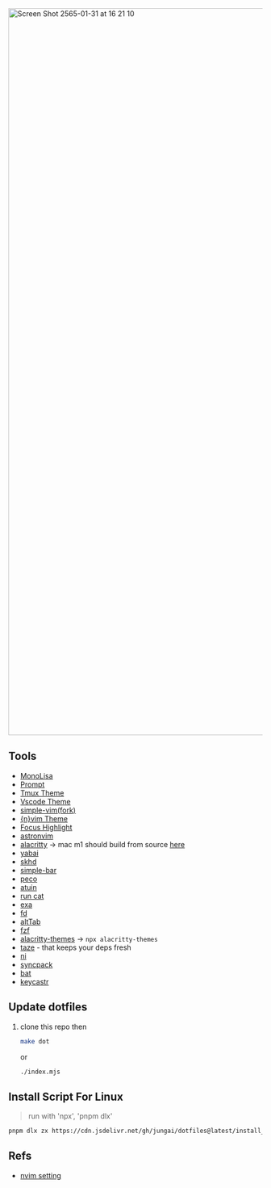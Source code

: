 <img width="1440" alt="Screen Shot 2565-01-31 at 16 21 10" src="https://user-images.githubusercontent.com/32437056/151768482-b53ca6bc-25b7-47f9-ba89-ba5dacde82df.png">

## Tools

- [MonoLisa](https://www.monolisa.dev/)
- [Prompt](https://github.com/starship/starship)
- [Tmux Theme](https://github.com/dracula/tmux)
- [Vscode Theme](https://marketplace.visualstudio.com/items?itemName=ngryman.codesandbox-theme)
- [simple-vim(fork)](https://github.com/jungai/vscode-simple-vim)
- [{n}vim Theme](https://github.com/Mofiqul/vscode.nvim)
- [Focus Highlight](https://github.com/dtinth/FocusHighlight.spoon)
- [astronvim](https://github.com/AstroNvim/AstroNvim)
- [alacritty](https://github.com/alacritty/alacritty) -> mac m1 should build from source [here](https://github.com/alacritty/alacritty/issues/5632#issuecomment-988049036)
- [yabai](https://github.com/koekeishiya/yabai)
- [skhd](https://github.com/koekeishiya/skhd)
- [simple-bar](https://github.com/Jean-Tinland/simple-bar)
- [peco](https://github.com/peco/peco)
- [atuin](https://github.com/ellie/atuin)
- [run cat](https://apps.apple.com/us/app/runcat/id1429033973?mt=12)
- [exa](https://github.com/ogham/exa)
- [fd](https://github.com/sharkdp/fd)
- [altTab](https://alt-tab-macos.netlify.app/)
- [fzf](https://github.com/junegunn/fzf#using-homebrew)
- [alacritty-themes](https://github.com/rajasegar/alacritty-themes) -> `npx alacritty-themes`
- [taze](https://github.com/antfu/taze) - that keeps your deps fresh
- [ni](https://github.com/antfu/ni)
- [syncpack](https://github.com/JamieMason/syncpack)
- [bat](https://github.com/sharkdp/bat)
- [keycastr](https://github.com/keycastr/keycastr)

## Update dotfiles

1. clone this repo then

   ```bash
   make dot
   ```

   or

   ```bash
   ./index.mjs
   ```

## Install Script For Linux

> run with 'npx', 'pnpm dlx'

```bash
pnpm dlx zx https://cdn.jsdelivr.net/gh/jungai/dotfiles@latest/install_linux.mjs
```

## Refs

- [nvim setting](https://www.youtube.com/watch?v=FW2X1CXrU1w&t=499s)
